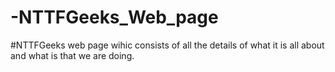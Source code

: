 # -NTTFGeeks_Web_page

#NTTFGeeks web page wihic consists of all the details of what it is all about and what is that we are doing.
